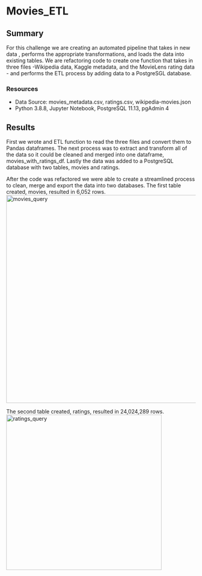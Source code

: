 # Movies_ETL

## Summary
For this challenge we are creating an automated pipeline that takes in new data , performs the appropriate transformations, and loads the data into existing tables.
We are refactoring code to create one function that takes in three files -Wikipedia data, Kaggle metadata, and the MovieLens rating data - and performs the ETL process by adding data to a PostgreSGL database.

### Resources 
- Data Source: movies_metadata.csv, ratings.csv, wikipedia-movies.json
- Python 3.8.8, Jupyter Notebook, PostgreSQL 11.13, pgAdmin 4

## Results
First we wrote and ETL function to read the three files and convert them to Pandas dataframes. The next process was to extract and transform all of the  data so it could be cleaned and merged into one dataframe, movies_with_ratings_df. Lastly the data was added to a PostgreSQL database with two tables, movies and ratings.  

After the code was refactored we were able to create a streamlined process to clean, merge and export the data into two databases.
The first table created, movies, resulted in 6,052 rows.
<img width="553" alt="movies_query" src="https://user-images.githubusercontent.com/89098766/139540919-ee14a6a7-9113-44f7-9ca3-5de74e5fe3d1.png">

The second table created, ratings, resulted in 24,024,289 rows.
<img width="413" alt="ratings_query" src="https://user-images.githubusercontent.com/89098766/139540946-5a784102-2374-419a-86d4-dfa722eff5db.png">
